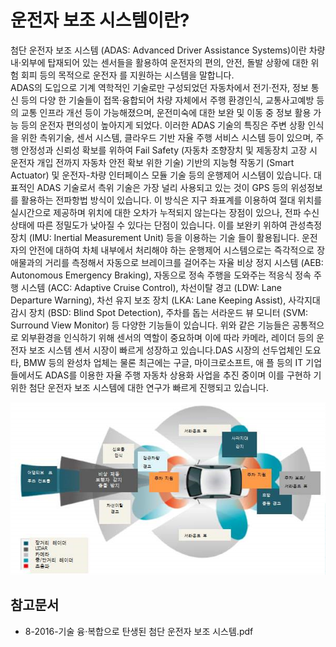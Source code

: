 # 운전자 보조 시스템이란?
첨단 운전자 보조 시스템 (ADAS: Advanced Driver Assistance Systems)이란 차량 내·외부에 탑재되어 있는 센서들을 활용하여 운전자의 편의, 안전, 돌발 상황에 대한 위험 회피 등의 목적으로 운전자 를 지원하는 시스템을 말합니다.   
ADAS의 도입으로 기계 역학적인 기술로만 구성되었던 자동차에서 전기·전자, 정보 통신 등의 다양 한 기술들이 접목·융합되어 차량 자체에서 주행 환경인식, 교통사고예방 등의 교통 인프라 개선 등이 가능해졌으며, 운전미숙에 대한 보완 및 이동 중 정보 활용 가능 등의 운전자 편의성이 높아지게 되었다. 
이러한 ADAS 기술의 특징은 주변 상황 인식을 위한 측위기술, 센서 시스템, 클라우드 기반 자율 주행 서비스 시스템 등이 있으며, 주행 안정성과 신뢰성 확보를 위하여 Fail Safety (자동차 조향장치 및 제동장치 고장 시 운전자 개입 전까지 자동차 안전 확보 위한 기술) 기반의 지능형 작동기 (Smart Actuator) 및 운전자-차량 인터페이스 모듈 기술 등의 운행제어 시스템이 있습니다. 
대표적인 ADAS 기술로서 측위 기술은 가장 널리 사용되고 있는 것이 GPS 등의 위성정보를 활용하는 전파항법 방식이 있습니다. 이 방식은 지구 좌표계를 이용하여 절대 위치를 실시간으로 제공하며 위치에 대한 오차가 누적되지 않는다는 장점이 있으나, 전파 수신 상태에 따른 정밀도가 낮아질 수 있다는 단점이 있습니다.
이를 보완키 위하여 관성측정 장치 (IMU: Inertial Measurement Unit) 등을 이용하는 기술 들이 활용됩니다.
운전자의 안전에 대하여 차체 내부에서 처리해야 하는 운행제어 시스템으로는 즉각적으로 장애물과의 거리를 측정해서 자동으로 브레이크를 걸어주는 자율 비상 정지 시스템 (AEB: Autonomous Emergency Braking), 자동으로 정속 주행을 도와주는 적응식 정속 주행 시스템 (ACC: Adaptive Cruise Control), 차선이탈 경고 (LDW: Lane Departure Warning), 차선 유지 보조 장치 (LKA: Lane Keeping Assist), 사각지대 감시 장치 (BSD: Blind Spot Detection), 주차를 돕는 서라운드 뷰 모니터 (SVM: Surround View Monitor) 등 다양한 기능들이 있습니다.
위와 같은 기능들은 공통적으로 외부환경을 인식하기 위해 센서의 역할이 중요하며 이에 따라 카메라, 레이더 등의 운전자 보조 시스템 센서 시장이 빠르게 성장하고 있습니다.DAS 시장의 선두업체인 도요타, BMW 등의 완성차 업체는 물론 최근에는 구글, 마이크로소프트, 애 플 등의 IT 기업들에서도 ADAS를 이용한 자율 주행 자동차 상용화 사업을 추진 중이며 이를 구현하 기 위한 첨단 운전자 보조 시스템에 대한 연구가 빠르게 진행되고 있습니다.


![ ](./images/운전자_보조_시스템_Q1_1_1.PNG)

## 참고문서
- 8-2016-기술 융·복합으로 탄생된 첨단 운전자 보조 시스템.pdf